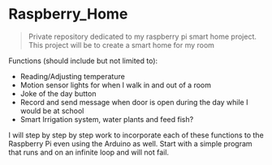 # Raspberry_Home
> Private repository dedicated to my raspberry pi smart home project. 
> This project will be to create a smart home for my room

Functions (should include but not limited to):
  - Reading/Adjusting temperature
  - Motion sensor lights for when I walk in and out of a room
  - Joke of the day button
  - Record and send message when door is open during the day while I would be at school
  - Smart Irrigation system, water plants and feed fish?

I will step by step by step work to incorporate each of these functions to the Raspberry Pi
even using the Arduino as well. Start with a simple program that runs and on an infinite
loop and will not fail.
